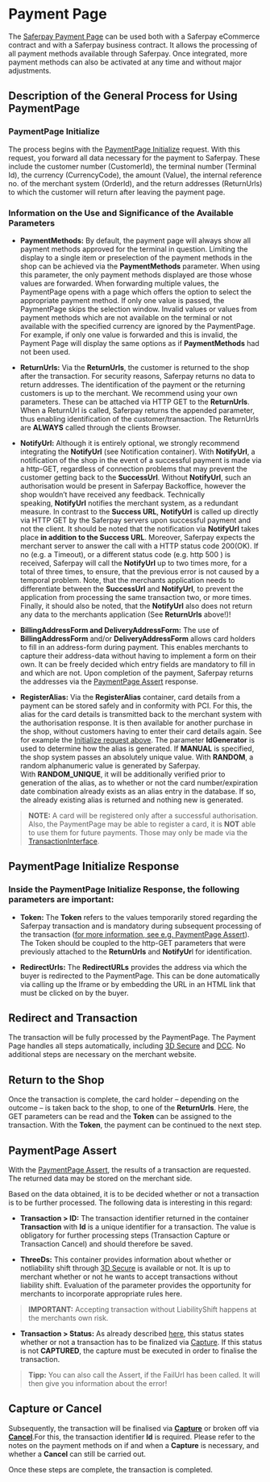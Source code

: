 # Payment Page

The [Saferpay Payment Page](https://saferpay.github.io/jsonapi/#ChapterPaymentPage) can be used both with a Saferpay eCommerce contract and with a Saferpay business contract. It allows the processing of all payment methods available through Saferpay. Once integrated, more payment methods can also be activated at any time and without major adjustments.

## Description of the General Process for Using PaymentPage

### <a name="pp-initialize"></a> PaymentPage Initialize

The process begins with the [PaymentPage Initialize](https://saferpay.github.io/jsonapi/#Payment_v1_PaymentPage_Initialize) request. With this request, you forward all data necessary for the payment to Saferpay. These include the customer number (CustomerId), the terminal number (Terminal Id), the currency (CurrencyCode), the amount (Value), the internal reference no. of the merchant system (OrderId), and the return addresses (ReturnUrls) to which the customer will return after leaving the payment page.

### Information on the Use and Significance of the Available Parameters

+ **PaymentMethods:** By default, the payment page will always show all payment methods approved for the terminal in question. Limiting the display to a single item or preselection of the payment methods in the shop can be achieved via the **PaymentMethods** parameter. When using this parameter, the only payment methods displayed are those whose values are forwarded.  When forwarding multiple values, the PaymentPage opens with a page which offers the option to select the appropriate payment method. If only one value is passed, the PaymentPage skips the selection window. Invalid values or values from payment methods which are not available on the terminal or not available with the specified currency are ignored by the PaymentPage. For example, if only one value is forwarded and this is invalid, the Payment Page will display the same options as if **PaymentMethods** had not been used.

+ **ReturnUrls:** Via the **ReturnUrls**, the customer is returned to the shop after the transaction. For security reasons, Saferpay returns no data to return addresses. The identification of the payment or the returning customers is up to the merchant. We recommend using your own parameters. These can be attached via HTTP GET to the **ReturnUrls**. When a ReturnUrl is called, Saferpay returns the appended parameter, thus enabling identification of the customer/transaction. The ReturnUrls are **ALWAYS** called through the clients Browser. 

+ **NotifyUrl:** Although it is entirely optional, we strongly recommend integrating the **NotifyUrl** (see Notification container). With **NotifyUrl**, a notification of the shop in the event of a successful payment is made via a http-GET, regardless of connection problems that may prevent the customer getting back to the **SuccessUrl**. Without **NotifyUrl**, such an authorisation would be present in Saferpay Backoffice, however the shop wouldn’t have received any feedback. Technically speaking, **NotifyUrl** notifies the merchant system, as a redundant measure. In contrast to the **Success URL**, **NotifyUrl** is called up directly via HTTP GET by the Saferpay servers upon successful payment and not the client. It should be noted that the notification via **NotifyUrl** takes place **in addition to the Success URL**. Moreover, Saferpay expects the merchant server to answer the call with a HTTP status code 200(OK). If no (e.g. a Timeout), or a different status code (e.g. http 500 ) is received, Saferpay will call the **NotifyUrl** up to two times more, for a total of three times, to ensure, that the previous error is not caused by a temporal problem. Note, that the merchants application needs to differentiate between the **SuccessUrl** and **NotifyUrl**, to prevent the application from processing the same transaction two, or more times. Finally, it should also be noted, that the **NotifyUrl** also does not return any data to the merchants application (See **ReturnUrls** above!)!

+ **BillingAddressForm and DeliveryAddressForm:** The use of **BillingAddressForm** and/or **DeliveryAddressForm** allows card holders to fill in an address-form during payment. This enables merchants to capture their address-data without having to implement a form on their own. It can be freely decided which entry fields are mandatory to fill in and which are not. Upon completion of the payment, Saferpay returns the addresses via the [PaymentPage Assert](https://saferpay.github.io/jsonapi/#Payment_v1_PaymentPage_Assert) response.

+ **RegisterAlias:** Via the **RegisterAlias** container, card details from a payment can be stored safely and in conformity with PCI. For this, the alias for the card details is transmitted back to the merchant system with the authorisation response. It is then available for another purchase in the shop, without customers having to enter their card details again. See for example the [Initialize request above](https://saferpay.github.io/sndbx/Integration_trx.html#trx-ini). The parameter **IdGenerator** is used to determine how the alias is generated. If **MANUAL** is specified, the shop system passes an absolutely unique value. With **RANDOM**, a random alphanumeric value is generated by Saferpay. With **RANDOM_UNIQUE**, it will be additionally verified prior to generation of the alias, as to whether or not the card number/expiration date combination already exists as an alias entry in the database. If so, the already existing alias is returned and nothing new is generated.
>
><i class="glyphicon glyphicon-hand-right"></i> **NOTE:** A card will be registered only after a successful authorisation. Also, the PaymentPage may be able to register a card, it is **NOT** able to use them for future payments. Those may only be made via the [TransactionInterface](https://saferpay.github.io/sndbx/Integration_trx.html).
>

## <a name="pp-initialize-response"></a>PaymentPage Initialize Response

### Inside the PaymentPage Initialize Response, the following parameters are important:

+ **Token:** The **Token** refers to the values temporarily stored regarding the Saferpay transaction and is mandatory during subsequent processing of the transaction ([for more information, see e.g. PaymentPage Assert](http://saferpay.github.io/jsonapi/index.html#Payment_v1_PaymentPage_Assert)). The Token should be coupled to the http-GET parameters that were previously attached to the **ReturnUrls** and **NotifyUr**l for identification. 

+ **RedirectUrls:** The **RedirectURLs** provides the address via which the buyer is redirected to the PaymentPage. This can be done automatically via calling up the Iframe or by embedding the URL in an HTML link that must be clicked on by the buyer.

## <a name="pp-transaction"></a> Redirect and Transaction

The transaction will be fully processed by the PaymentPage. The Payment Page handles all steps automatically, including [3D Secure](https://saferpay.github.io/sndbx/index.html#3ds) and [DCC](https://saferpay.github.io/sndbx/index.html#dcc). No additional steps are necessary on the merchant website.

## <a name="pp-retshop"></a> Return to the Shop

Once the transaction is complete, the card holder – depending on the outcome – is taken back to the shop, to one of the **ReturnUrls**. Here, the GET parameters can be read and the **Token** can be assigned to the transaction. With the **Token**, the payment can be continued to the next step.

## <a name="pp-assert"></a> PaymentPage Assert

With the [PaymentPage Assert](https://saferpay.github.io/jsonapi/#Payment_v1_PaymentPage_Assert), the results of a transaction are requested. The returned data may be stored on the merchant side.

Based on the data obtained, it is to be decided whether or not a transaction is to be further processed. The following data is interesting in this regard:

+ **Transaction > ID:** The transaction identifier returned in the container **Transaction** with **Id** is a unique identifier for a transaction. The value is obligatory for further processing steps (Transaction Capture or Transaction Cancel) and should therefore be saved.

+ **ThreeDs:** This container provides information about whether or notliability shift through [3D Secure](https://saferpay.github.io/sndbx/index.html#3ds) is available or not. It is up to merchant whether or not he wants to accept transactions without liability shift. Evaluation of the parameter provides the opportunity for merchants to incorporate appropriate rules here.
>
><i class="glyphicon glyphicon-hand-right"></i> **IMPORTANT:** Accepting transaction without LiabilityShift happens at the merchants own risk.
>

+ **Transaction > Status:** As already described [here](https://saferpay.github.io/sndbx/index.html#capture-batch), this status states whether or not a transaction has to be finalized via [Capture](https://saferpay.github.io/jsonapi/#Payment_v1_Transaction_Capture). If this status is not **CAPTURED**, the capture must be executed in order to finalise the transaction.

>
><i class="glyphicon glyphicon-hand-right"></i> **Tipp:** You can also call the Assert, if the FailUrl has been called. It will then give you information about the error!
>

## <a name="pp-captcancel"></a> Capture or Cancel

Subsequently, the transaction will be finalised via [**Capture**](https://saferpay.github.io/jsonapi/#Payment_v1_Transaction_Capture) or broken off via [**Cancel**](https://saferpay.github.io/jsonapi/#Payment_v1_Transaction_Cancel).For this, the transaction identifier **Id** is required. Please refer to the notes on the payment methods on if and when a **Capture** is necessary, and whether a **Cancel** can still be carried out.

Once these steps are complete, the transaction is completed.

